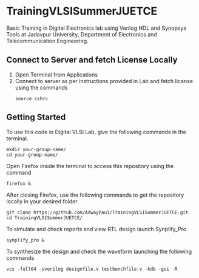 # TrainingVLSISummerJUETCE
Basic Training in Digital Electronics lab using Verilog HDL and Synopsys Tools at Jadavpur University, Department of Electronics and Telecommunication Engineering. 
## Connect to Server and fetch License Locally
1. Open Terminal from Applications
2. Connect to server as per instructions provided in Lab and fetch license using the commands
   ```
   source cshrc
   ```
## Getting Started
To use this code in Digital VLSI Lab, give the following commands in the terminal.
```
mkdir your-group-name/
cd your-group-name/
```
Open Firefox inside the terminal to access this repository using the command
```
firefox &
```
After closing Firefox, use the following commands to get the repository locally in your desired folder
```
git clone https://github.com/AdwayPau1/TrainingVLSISummerJUETCE.git
cd TrainingVLSISummerJUETCE/
```
To simulate and check reports and view RTL design launch Synplify_Pro
```
synplify_pro &
```
To synthesize the design and check the waveform launching the following commands
```
vcs -full64 -sverilog designfile.v testbenchfile.v -kdb -gui -R
```
